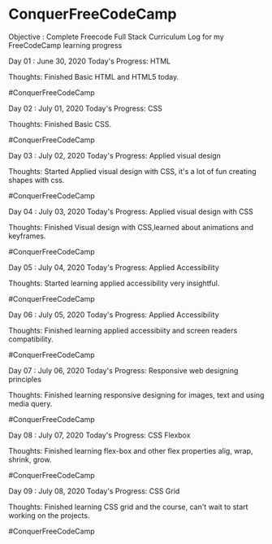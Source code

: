# ConquerFreeCodeCamp
Objective : Complete Freecode Full Stack Curriculum
Log for my FreeCodeCamp learning progress



Day 01 : June 30, 2020
Today's Progress: HTML

Thoughts: Finished Basic HTML and HTML5 today.

#ConquerFreeCodeCamp

Day 02 : July 01, 2020
Today's Progress: CSS

Thoughts: Finished Basic CSS.

#ConquerFreeCodeCamp

Day 03 : July 02, 2020
Today's Progress: Applied visual design

Thoughts: Started Applied visual design with CSS, it's a lot of fun creating shapes with css.

#ConquerFreeCodeCamp

Day 04 : July 03, 2020
Today's Progress: Applied visual design with CSS

Thoughts: Finished Visual design with CSS,learned about animations and keyframes.

#ConquerFreeCodeCamp

Day 05 : July 04, 2020
Today's Progress: Applied Accessibility

Thoughts: Started learning applied accessibility very insightful.

#ConquerFreeCodeCamp

Day 06 : July 05, 2020
Today's Progress: Applied Accessibility

Thoughts: Finished learning applied accessibiity and screen readers compatibility.

#ConquerFreeCodeCamp

Day 07 : July 06, 2020
Today's Progress: Responsive web designing principles

Thoughts: Finished learning responsive designing for images, text and using media query.

#ConquerFreeCodeCamp

Day 08 : July 07, 2020
Today's Progress: CSS Flexbox

Thoughts: Finished learning flex-box and other flex properties alig, wrap, shrink, grow.

#ConquerFreeCodeCamp

Day 09 : July 08, 2020
Today's Progress: CSS Grid

Thoughts: Finished learning CSS grid and the course, can't wait to start working on the projects.

#ConquerFreeCodeCamp
